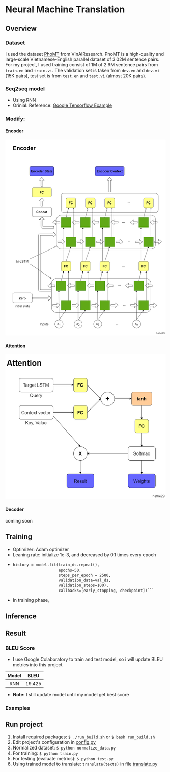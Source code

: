 # Neural Machine Translation

## Overview
### Dataset
I used the dataset [PhoMT](https://github.com/VinAIResearch/PhoMT) from VinAIResearch. PhoMT is a high-quality and large-scale Vietnamese-English parallel dataset of 3.02M sentence pairs. For my project, I used training consist of 1M of 2.9M sentence pairs from `train.en` and `train.vi`. The validation set is taken from `dev.en` and `dev.vi` (15K pairs), test set is from `test.en` and `test.vi` (almost 20K pairs).

### Seq2seq model
- Using RNN 
- Orinial: Reference: [Google Tensorflow Example](https://www.tensorflow.org/text/tutorials/nmt_with_attention)
### Modify:
#### Encoder
![encoder.png](pictures/encoder.png)
#### Attention
![attention.png](pictures/attention.png)
#### Decoder
coming soon

## Training
- Optimizer: Adam optimizer
- Leaning rate: initialize 1e-3, and decreased by 0.1 times every epoch
- ```
  history = model.fit(train_ds.repeat(), 
                      epochs=50, 
                      steps_per_epoch = 2500, 
                      validation_data=val_ds, 
                      validation_steps=100), 
                      callbacks=[early_stopping, checkpoint])```
- In training phase, 

## Inference

## Result
### BLEU Score
- I use Google Colaboratory to train and test model, so i will update BLEU metrics into this project

Model | BLEU
:---: | :---:
RNN | 19.425
- **Note:** I still update model until my model get best score

### Examples


## Run project
1. Install required packages: `$ ./run_build.sh` or `$ bash run_build.sh`
2. Edit project's configuration in [config.py](config.py)
3. Normalized dataset: `$ python normalize_data.py`
4. For training: `$ python train.py`
5. For testing (evaluate metrics): `$ python test.py`
6. Using trained model to translate: `translate(texts)` in file [translate.py](translate.py)
